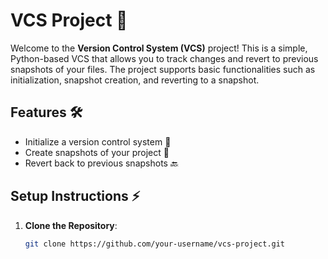 # VCS Project 🚀

Welcome to the **Version Control System (VCS)** project! This is a simple, Python-based VCS that allows you to track changes and revert to previous snapshots of your files. The project supports basic functionalities such as initialization, snapshot creation, and reverting to a snapshot.

## Features 🛠️
- Initialize a version control system 🔧
- Create snapshots of your project 📝
- Revert back to previous snapshots 🔙

## Setup Instructions ⚡

1. **Clone the Repository**:
   ```bash
   git clone https://github.com/your-username/vcs-project.git
